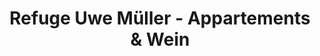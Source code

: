 ---
title: "Refuge Uwe Müller - Appartements & Wein"
url: /bad-salzungen/refuge-uwe-mueller-appartements-und-wein/
shop: Allgemein
---